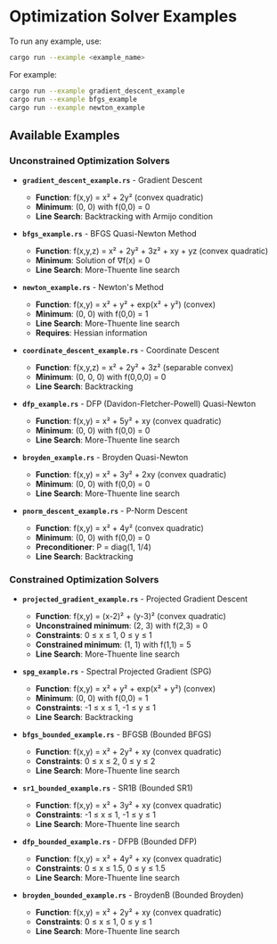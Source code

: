 # Optimization Solver Examples


To run any example, use:

```bash
cargo run --example <example_name>
```

For example:
```bash
cargo run --example gradient_descent_example
cargo run --example bfgs_example
cargo run --example newton_example
```

## Available Examples

### Unconstrained Optimization Solvers

- **`gradient_descent_example.rs`** - Gradient Descent
   - **Function**: f(x,y) = x² + 2y² (convex quadratic)
   - **Minimum**: (0, 0) with f(0,0) = 0
   - **Line Search**: Backtracking with Armijo condition

- **`bfgs_example.rs`** - BFGS Quasi-Newton Method
   - **Function**: f(x,y,z) = x² + 2y² + 3z² + xy + yz (convex quadratic)
   - **Minimum**: Solution of ∇f(x) = 0
   - **Line Search**: More-Thuente line search

- **`newton_example.rs`** - Newton's Method
   - **Function**: f(x,y) = x² + y² + exp(x² + y²) (convex)
   - **Minimum**: (0, 0) with f(0,0) = 1
   - **Line Search**: More-Thuente line search
   - **Requires**: Hessian information

- **`coordinate_descent_example.rs`** - Coordinate Descent
   - **Function**: f(x,y,z) = x² + 2y² + 3z² (separable convex)
   - **Minimum**: (0, 0, 0) with f(0,0,0) = 0
   - **Line Search**: Backtracking


- **`dfp_example.rs`** - DFP (Davidon-Fletcher-Powell) Quasi-Newton
   - **Function**: f(x,y) = x² + 5y² + xy (convex quadratic)
   - **Minimum**: (0, 0) with f(0,0) = 0
   - **Line Search**: More-Thuente line search

- **`broyden_example.rs`** - Broyden Quasi-Newton
   - **Function**: f(x,y) = x² + 3y² + 2xy (convex quadratic)
   - **Minimum**: (0, 0) with f(0,0) = 0
   - **Line Search**: More-Thuente line search

- **`pnorm_descent_example.rs`** - P-Norm Descent
   - **Function**: f(x,y) = x² + 4y² (convex quadratic)
   - **Minimum**: (0, 0) with f(0,0) = 0
   - **Preconditioner**: P = diag(1, 1/4)
   - **Line Search**: Backtracking


### Constrained Optimization Solvers

- **`projected_gradient_example.rs`** - Projected Gradient Descent
    - **Function**: f(x,y) = (x-2)² + (y-3)² (convex quadratic)
    - **Unconstrained minimum**: (2, 3) with f(2,3) = 0
    - **Constraints**: 0 ≤ x ≤ 1, 0 ≤ y ≤ 1
    - **Constrained minimum**: (1, 1) with f(1,1) = 5
    - **Line Search**: More-Thuente line search

- **`spg_example.rs`** - Spectral Projected Gradient (SPG)
    - **Function**: f(x,y) = x² + y² + exp(x² + y²) (convex)
    - **Minimum**: (0, 0) with f(0,0) = 1
    - **Constraints**: -1 ≤ x ≤ 1, -1 ≤ y ≤ 1
    - **Line Search**: Backtracking

- **`bfgs_bounded_example.rs`** - BFGSB (Bounded BFGS)
    - **Function**: f(x,y) = x² + 2y² + xy (convex quadratic)
    - **Constraints**: 0 ≤ x ≤ 2, 0 ≤ y ≤ 2
    - **Line Search**: More-Thuente line search

- **`sr1_bounded_example.rs`** - SR1B (Bounded SR1)
    - **Function**: f(x,y) = x² + 3y² + xy (convex quadratic)
    - **Constraints**: -1 ≤ x ≤ 1, -1 ≤ y ≤ 1
    - **Line Search**: More-Thuente line search

- **`dfp_bounded_example.rs`** - DFPB (Bounded DFP)
    - **Function**: f(x,y) = x² + 4y² + xy (convex quadratic)
    - **Constraints**: 0 ≤ x ≤ 1.5, 0 ≤ y ≤ 1.5
    - **Line Search**: More-Thuente line search

- **`broyden_bounded_example.rs`** - BroydenB (Bounded Broyden)
    - **Function**: f(x,y) = x² + 2y² + xy (convex quadratic)
    - **Constraints**: 0 ≤ x ≤ 1, 0 ≤ y ≤ 1
    - **Line Search**: More-Thuente line search



